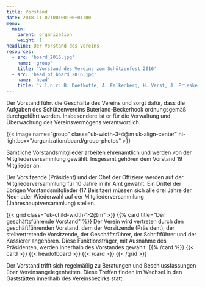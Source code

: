 ```yaml
---
title: Vorstand
date: 2018-11-02T00:00:00+01:00
menu:
  main:
    parent: organization
    weight: 1
headline: Der Vorstand des Vereins
resources:
  - src: 'board_2016.jpg'
    name: 'group'
    title: 'Vorstand des Vereins zum Schützenfest 2016'
  - src: 'head_of_board_2016.jpg'
    name: 'head'
    title: 'v.l.n.r: B. Doetkotte, A. Falkenberg, H. Verst, J. Frieske, G. Lübbers'
---
```


Der Vorstand führt die Geschäfte des Vereins und sorgt dafür, dass die Aufgaben des Schützenvereins 
Buterland-Beckerhook ordnungsgemäß durchgeführt werden. Insbesondere ist er für die Verwaltung und 
Überwachung des Vereinsvermögens verantwortlich.<!--more-->

{{< image name="group" class="uk-width-3-4@m uk-align-center" hl-lightbox="/organization/board/group-photos" >}}

Sämtliche Vorstandsmitglieder arbeiten ehrenamtlich und werden von der Mitgliederversammlung gewählt.
Insgesamt gehören dem Vorstand 19 Mitglieder an.

Der Vorsitzende (Präsident) und der Chef der Offiziere werden auf der Mitgliederversammlung für 10 Jahre 
in ihr Amt gewählt. Ein Drittel der übrigen Vorstandsmitglieder (17 Beisitzer) müssen sich alle drei Jahre 
der Neu- oder Wiederwahl auf der Mitgliederversammlung (Jahreshauptversammlung) stellen.

{{< grid class="uk-child-width-1-2@m" >}}
{{% card title="Der geschäftsführende Vorstand"  %}}
Der Verein wird vertreten durch den geschäftführenden Vorstand, dem der Vorsitzende (Präsident), der 
stellvertretende Vorsitzende, der Geschäftsführer, der Schriftführer und der Kassierer angehören. 
Diese Funktionsträger, mit Ausnahme des Präsidenten, werden innerhalb des Vorstandes gewählt.
{{% /card %}}
{{< card  >}}
{{< headofboard >}}
{{< /card >}}
{{< /grid >}}

Der Vorstand trifft sich regelmäßig zu Beratungen und Beschlussfassungen über Vereinsangelegenheiten. Diese Treffen 
finden im Wechsel in den Gaststätten innerhalb des Vereinsbezirks statt.
